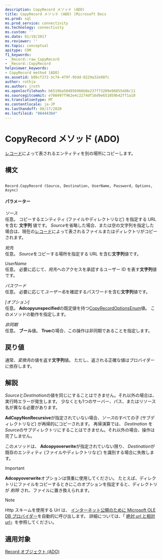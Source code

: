 ```yaml
---
description: CopyRecord メソッド (ADO)
title: CopyRecord メソッド (ADO) |Microsoft Docs
ms.prod: sql
ms.prod_service: connectivity
ms.technology: connectivity
ms.custom: ''
ms.date: 01/19/2017
ms.reviewer: ''
ms.topic: conceptual
apitype: COM
f1_keywords:
- _Record::raw_CopyRecord
- _Record::CopyRecord
helpviewer_keywords:
- CopyRecord method [ADO]
ms.assetid: b9bcf272-3c74-479f-95dd-0229a32e98fc
author: rothja
ms.author: jroth
ms.openlocfilehash: b6519ba504056966b8e237f73209e96855dd6c11
ms.sourcegitcommit: e700497f962e4c2274df16d9e651059b42ff1a10
ms.translationtype: MT
ms.contentlocale: ja-JP
ms.lasthandoff: 08/17/2020
ms.locfileid: "88444384"
---
```

# <a name="copyrecord-method-ado"></a>CopyRecord メソッド (ADO)
[レコード](../../../ado/reference/ado-api/record-object-ado.md)によって表されるエンティティを別の場所にコピーします。  
  
## <a name="syntax"></a>構文  
  
```  
  
Record.CopyRecord (Source, Destination, UserName, Password, Options, Async)  
```  
  
#### <a name="parameters"></a>パラメーター  
 *ソース*  
 任意。 コピーするエンティティ (ファイルやディレクトリなど) を指定する URL を含む **文字列** 値です。 *Source*を省略した場合、または空の文字列を指定した場合は、現在の[レコード](../../../ado/reference/ado-api/record-object-ado.md)によって表されるファイルまたはディレクトリがコピーされます。  
  
 *宛先*  
 任意。 *Source*をコピーする場所を指定する URL を含む**文字列**値です。  
  
 *UserName*  
 任意。 必要に応じて、*宛先*へのアクセスを承認するユーザー ID を表す**文字列**値です。  
  
 *パスワード*  
 任意。 必要に応じて*ユーザー名*を確認するパスワードを含む**文字列**値です。  
  
 *[オプション]*  
 任意。 **Adcopyunspecified**の既定値を持つ[CopyRecordOptionsEnum](../../../ado/reference/ado-api/copyrecordoptionsenum.md)値。 このメソッドの動作を指定します。  
  
 *非同期*  
 任意。 **ブール**値。 **True**の場合、この操作は非同期であることを指定します。  
  
## <a name="return-value"></a>戻り値  
 通常、*変換先*の値を返す**文字列**値。 ただし、返される正確な値はプロバイダーに依存します。  
  
## <a name="remarks"></a>解説  
 *Source*と*Destination*の値を同じにすることはできません。それ以外の場合は、実行時エラーが発生します。 少なくとも1つのサーバー、パス、またはリソース名が異なる必要があります。  
  
 **AdCopyNonRecursive**が指定されていない場合、*ソース*のすべての子 (サブディレクトリなど) が再帰的にコピーされます。 再帰演算では、 *Destination* を *Source*のサブディレクトリにすることはできません。それ以外の場合、操作は完了しません。  
  
 このメソッドは、 **Adcopyoverwrite**が指定されていない限り、 *Destination*が既存のエンティティ (ファイルやディレクトリなど) を識別する場合に失敗します。  
  
> [!IMPORTANT]
>  **Adcopyoverwrite**オプションは慎重に使用してください。 たとえば、ディレクトリにファイルをコピーするときにこのオプションを指定すると、ディレクトリが *削除* され、ファイルに置き換えられます。  
  
> [!NOTE]
>  Http スキームを使用する Url は、 [インターネット公開のために Microsoft OLE DB プロバイダー](../../../ado/guide/appendixes/microsoft-ole-db-provider-for-internet-publishing.md)を自動的に呼び出します。 詳細については、「 [絶対 url と相対 url](../../../ado/guide/data/absolute-and-relative-urls.md)」を参照してください。  
  
## <a name="applies-to"></a>適用対象  
 [Record オブジェクト (ADO)](../../../ado/reference/ado-api/record-object-ado.md)
